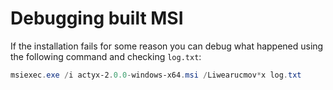 # Debugging built MSI

If the installation fails for some reason you can debug what happened using the following command and checking `log.txt`:

```powershell
msiexec.exe /i actyx-2.0.0-windows-x64.msi /Liwearucmov*x log.txt
```
